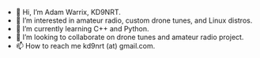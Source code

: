 - 👋 Hi, I’m Adam Warrix, KD9NRT.
- 👀 I’m interested in amateur radio, custom drone tunes, and Linux distros.
- 🌱 I’m currently learning C++ and Python.
- 💞️ I’m looking to collaborate on drone tunes and amateur radio project.
- 📫 How to reach me kd9nrt (at) gmail.com.

<!---
KD9NRT/KD9NRT is a ✨ special ✨ repository because its `README.md` (this file) appears on your GitHub profile.
You can click the Preview link to take a look at your changes.
--->
